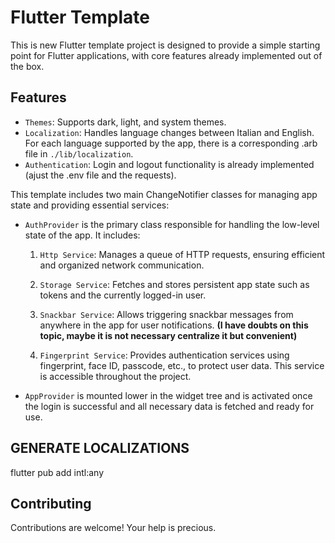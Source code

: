 # Flutter Template

This is new Flutter template project is designed to provide a simple starting point for Flutter applications, with core features already implemented out of the box.

## Features

- `Themes`: Supports dark, light, and system themes.
- `Localization`: Handles language changes between Italian and English. For each language supported by the app,
  there is a corresponding .arb file in `./lib/localization`.
- `Authentication`: Login and logout functionality is already implemented (ajust the .env file and the requests).

This template includes two main ChangeNotifier classes for managing app state and providing essential services:

- `AuthProvider` is the primary class responsible for handling the low-level state of the app. It includes:

  1. `Http Service`: Manages a queue of HTTP requests, ensuring efficient and organized network communication.

  2. `Storage Service`:
     Fetches and stores persistent app state such as tokens and the currently logged-in user.

  3. `Snackbar Service`: Allows triggering snackbar messages from anywhere in the app for user notifications. **(I have doubts on this topic, maybe it is not necessary centralize it but convenient)**

  4. `Fingerprint Service`:
     Provides authentication services using fingerprint, face ID, passcode, etc., to protect user data. This service is accessible throughout the project.

- `AppProvider` is mounted lower in the widget tree and is activated once the login is successful and all necessary data is fetched and ready for use.

## GENERATE LOCALIZATIONS
flutter pub add intl:any

## Contributing

Contributions are welcome! Your help is precious.